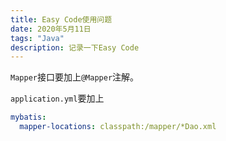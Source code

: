 ```yaml
---
title: Easy Code使用问题
date: 2020年5月11日
tags: "Java"
description: 记录一下Easy Code
---
```












`Mapper`接口要加上`@Mapper`注解。

`application.yml`要加上

```yaml
mybatis:
  mapper-locations: classpath:/mapper/*Dao.xml
```

